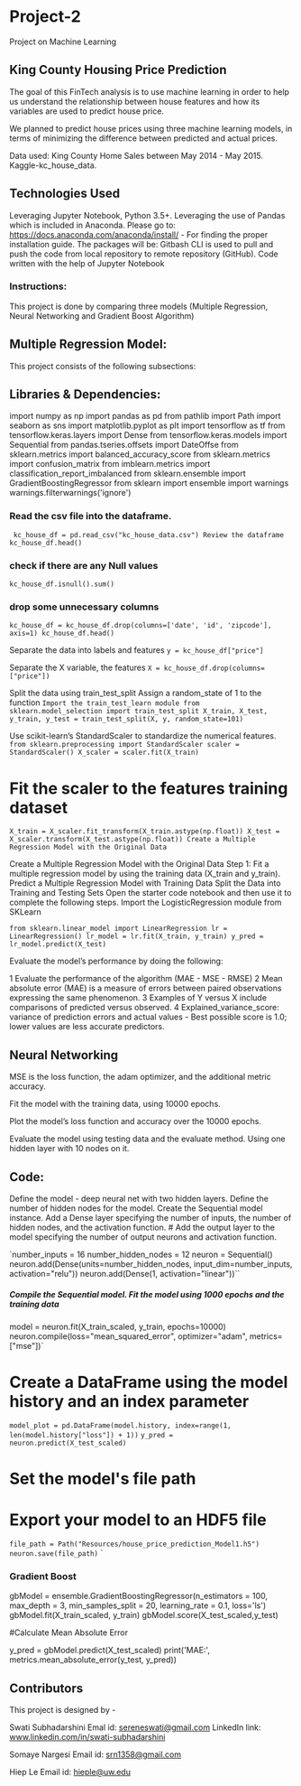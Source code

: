# Project-2

Project on Machine Learning

## King County Housing Price Prediction

The goal of this FinTech analysis is to use machine learning in order to help us understand the relationship between house features and how its variables are used to predict house price.

We planned to predict house prices using three machine learning models, in terms of minimizing the difference between predicted and actual prices.



Data used: King County Home Sales between May 2014 - May 2015.
Kaggle-kc_house_data.


## Technologies Used

Leveraging Jupyter Notebook, Python 3.5+.
Leveraging the use of Pandas which is included in Anaconda.
Please go to: https://docs.anaconda.com/anaconda/install/ - For finding the proper installation guide.
The packages will be:
Gitbash CLI is used to pull and push the code from local repository to remote repository (GitHub).
Code written with the help of Jupyter Notebook

### Instructions:

This project is done by comparing three models (Multiple Regression, Neural Networking and Gradient Boost Algorithm)

## Multiple Regression Model:
This project consists of the following subsections:

## Libraries & Dependencies:

import numpy as np
import pandas as pd
from pathlib import Path
import seaborn as sns
import matplotlib.pyplot as plt
import tensorflow as tf
from tensorflow.keras.layers import Dense
from tensorflow.keras.models import Sequential
from pandas.tseries.offsets import DateOffse
from sklearn.metrics import balanced_accuracy_score
from sklearn.metrics import confusion_matrix
from imblearn.metrics import classification_report_imbalanced
from sklearn.ensemble import GradientBoostingRegressor
from sklearn import ensemble
import warnings
warnings.filterwarnings('ignore')

### Read the csv file into the dataframe.
` kc_house_df = pd.read_csv("kc_house_data.csv")
Review the dataframe
kc_house_df.head()`

### check if there are any Null values
`kc_house_df.isnull().sum()`

### drop some unnecessary columns
`kc_house_df = kc_house_df.drop(columns=['date', 'id', 'zipcode'], axis=1)
kc_house_df.head()`

Separate the data into labels and features
`y = kc_house_df["price"]`

Separate the X variable, the features
`X = kc_house_df.drop(columns=["price"])`

Split the data using train_test_split
Assign a random_state of 1 to the function
`Import the train_test_learn module
from sklearn.model_selection import train_test_split
X_train, X_test, y_train, y_test = train_test_split(X, y, random_state=101)`

Use scikit-learn’s StandardScaler to standardize the numerical features.
`from sklearn.preprocessing import StandardScaler
scaler = StandardScaler()
X_scaler = scaler.fit(X_train)`

# Fit the scaler to the features training dataset
`X_train = X_scaler.fit_transform(X_train.astype(np.float))
X_test = X_scaler.transform(X_test.astype(np.float))
Create a Multiple Regression Model with the Original Data`

Create a Multiple Regression Model with the Original Data Step 1: Fit a multiple regression model by using the training data (X_train and y_train).
Predict a Multiple Regression Model with Training Data
Split the Data into Training and Testing Sets Open the starter code notebook and then use it to complete the following steps.
Import the LogisticRegression module from SKLearn

`from sklearn.linear_model import LinearRegression
lr = LinearRegression()
lr_model = lr.fit(X_train, y_train)
y_pred = lr_model.predict(X_test)`


Evaluate the model’s performance by doing the following:

1 Evaluate the performance of the algorithm (MAE - MSE - RMSE)
2 Mean absolute error (MAE) is a measure of errors between paired observations expressing the same phenomenon. 
3 Examples of Y versus X include comparisons of predicted versus observed.
4 Explained_variance_score: variance of prediction errors and actual values - Best possible score is 1.0; lower values are less accurate predictors.


## Neural Networking

MSE is the loss function, the adam optimizer, and the additional metric accuracy.

Fit the model with the training data, using 10000 epochs.

Plot the model’s loss function and accuracy over the 10000 epochs.

Evaluate the model using testing data and the evaluate method. Using one hidden layer with 10 nodes on it.

## Code:

Define the model - deep neural net with two hidden layers. Define the number of hidden nodes for the model. Create the Sequential model instance.  Add a Dense layer specifying the number of inputs, the number of hidden nodes, and the activation function. # Add the output layer to the model specifying the number of output neurons and activation function.

`number_inputs = 16
number_hidden_nodes = 12
neuron = Sequential()
neuron.add(Dense(units=number_hidden_nodes, input_dim=number_inputs, activation="relu"))
neuron.add(Dense(1, activation="linear"))``

##### Compile the Sequential model. Fit the model using 1000 epochs and the training data

model = neuron.fit(X_train_scaled, y_train, epochs=10000)
neuron.compile(loss="mean_squared_error", optimizer="adam", metrics=["mse"])`

# Create a DataFrame using the model history and an index parameter

`model_plot = pd.DataFrame(model.history, index=range(1, len(model.history["loss"]) + 1))`
`y_pred = neuron.predict(X_test_scaled)`

# Set the model's file path
# Export your model to an HDF5 file

`file_path = Path("Resources/house_price_prediction_Model1.h5")
neuron.save(file_path)`
`
### Gradient Boost

gbModel = ensemble.GradientBoostingRegressor(n_estimators = 100, max_depth = 3, min_samples_split = 20,
          learning_rate = 0.1, loss='ls')
gbModel.fit(X_train_scaled, y_train)
gbModel.score(X_test_scaled,y_test)

#Calculate Mean Absolute Error

y_pred = gbModel.predict(X_test_scaled)
print('MAE:', metrics.mean_absolute_error(y_test, y_pred))

## Contributors

This project is designed by - 

Swati Subhadarshini
Emal id: sereneswati@gmail.com
LinkedIn link: www.linkedin.com/in/swati-subhadarshini

Somaye Nargesi
Email id: srn1358@gmail.com
 

Hiep Le
Email id: hieple@uw.edu
